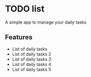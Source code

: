 # TODO list
A simple app to manage your daily tasks

## Features
* List of daily tasks
* List of daily tasks 2
* List of daily tasks 3
* List of daily tasks 4
* List of daily tasks 5
